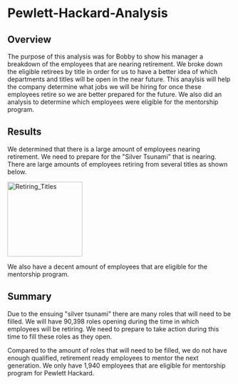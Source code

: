 # Pewlett-Hackard-Analysis
## Overview
The purpose of this analysis was for Bobby to show his manager a breakdown of the employees that are nearing retirement. We broke down the eligible retirees by title in order for us to have a better idea of which departments and titles will be open in the near future. This anaylsis will help the company determine what jobs we will be hiring for once these employees retire so we are better prepared for the future. We also did an analysis to determine which employees were eligible for the mentorship program.

## Results
We determined that there is a large amount of employees nearing retirement. 
We need to prepare for the "Silver Tsunami" that is nearing.
There are large amounts of employees retiring from several titles as shown below.

<img width="168" alt="Retiring_Titles" src="https://user-images.githubusercontent.com/95394598/155896631-9db02523-8546-4369-94cd-aa9c333d7162.PNG">


We also have a decent amount of employees that are eligible for the mentorship program.

## Summary
Due to the ensuing "silver tsunami" there are many roles that will need to be filled. We will have 90,398 roles opening during the time in which employees will be retiring. We need to prepare to take action during this time to fill these roles as they open. 

Compared to the amount of roles that will need to be filled, we do not have enough qualified, retirement ready employees to mentor the next generation. We only have 1,940 employees that are eligible for mentorship program for Pewlett Hackard.
